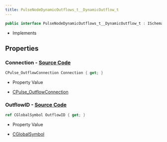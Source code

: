 ```yaml
---
title: PulseNodeDynamicOutflows_t__DynamicOutflow_t
---
```


```csharp
public interface PulseNodeDynamicOutflows_t__DynamicOutflow_t : ISchemaClass<PulseNodeDynamicOutflows_t__DynamicOutflow_t>, ISchemaField, ISchemaClass, INativeHandle
```

- Implements

## Properties

### **Connection** - [Source Code](https://github.com/swiftly-solution/swiftlys2/blob/main/managed/src/SwiftlyS2.Generated/Schemas/Interfaces/PulseNodeDynamicOutflows_t__DynamicOutflow_t.cs#L18)

```csharp
CPulse_OutflowConnection Connection { get; }
```

- Property Value

- [CPulse_OutflowConnection](/docs/api/shared/schemadefinitions/cpulse_outflowconnection)

### **OutflowID** - [Source Code](https://github.com/swiftly-solution/swiftlys2/blob/main/managed/src/SwiftlyS2.Generated/Schemas/Interfaces/PulseNodeDynamicOutflows_t__DynamicOutflow_t.cs#L16)

```csharp
ref CGlobalSymbol OutflowID { get; }
```

- Property Value

- [CGlobalSymbol](/docs/api/shared/natives/cglobalsymbol)

